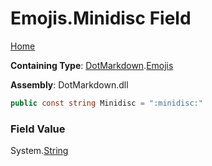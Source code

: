 # Emojis\.Minidisc Field

[Home](../../../README.md)

**Containing Type**: [DotMarkdown](../../README.md)\.[Emojis](../README.md)

**Assembly**: DotMarkdown\.dll

```csharp
public const string Minidisc = ":minidisc:"
```

### Field Value

System\.[String](https://docs.microsoft.com/en-us/dotnet/api/system.string)